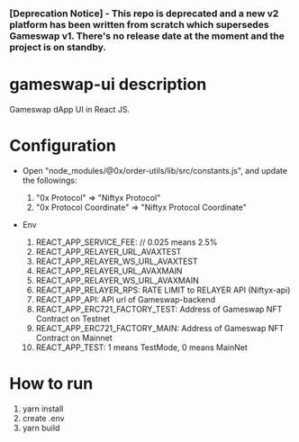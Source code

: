 ### [Deprecation Notice] - This repo is deprecated and a new v2 platform has been written from scratch which supersedes Gameswap v1. There's no release date at the moment and the project is on standby.

# gameswap-ui description

Gameswap dApp UI in React JS.

# Configuration

- Open "node_modules/@0x/order-utils/lib/src/constants.js", and update the followings:

  1. "0x Protocol" => "Niftyx Protocol"
  2. "0x Protocol Coordinate" => "Niftyx Protocol Coordinate"

- Env
  1. REACT_APP_SERVICE_FEE: // 0.025 means 2.5%
  2. REACT_APP_RELAYER_URL_AVAXTEST
  3. REACT_APP_RELAYER_WS_URL_AVAXTEST
  4. REACT_APP_RELAYER_URL_AVAXMAIN
  5. REACT_APP_RELAYER_WS_URL_AVAXMAIN
  6. REACT_APP_RELAYER_RPS: RATE LIMIT to RELAYER API (Niftyx-api)
  7. REACT_APP_API: API url of Gameswap-backend
  8. REACT_APP_ERC721_FACTORY_TEST: Address of Gameswap NFT Contract on Testnet
  9. REACT_APP_ERC721_FACTORY_MAIN: Address of Gameswap NFT Contract on Mainnet
  10. REACT_APP_TEST: 1 means TestMode, 0 means MainNet

# How to run

1. yarn install
2. create .env
3. yarn build
